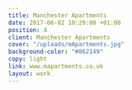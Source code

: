 ```yaml
---
title: Manchester Apartments
date: 2017-06-02 10:29:00 +01:00
position: 4
client: Manchester Apartments
cover: "/uploads/mApartments.jpg"
background-color: "#862149"
copy: light
link: www.mapartments.co.uk
layout: work
---
```


